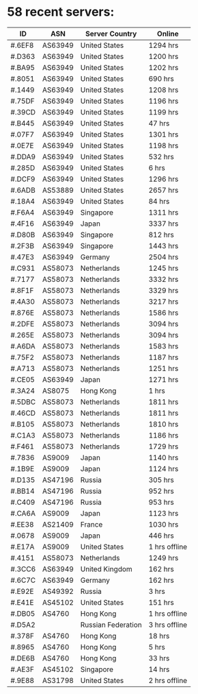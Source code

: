 # 58 recent servers:

| ID | ASN | Server Country | Online |
| ------ | ------ | ------ | ------ |
| #.6EF8 | AS63949 | United States | 1294 hrs |
| #.D363 | AS63949 | United States | 1200 hrs |
| #.BA95 | AS63949 | United States | 1202 hrs |
| #.8051 | AS63949 | United States | 690 hrs |
| #.1449 | AS63949 | United States | 1208 hrs |
| #.75DF | AS63949 | United States | 1196 hrs |
| #.39CD | AS63949 | United States | 1199 hrs |
| #.B445 | AS63949 | United States | 47 hrs |
| #.07F7 | AS63949 | United States | 1301 hrs |
| #.0E7E | AS63949 | United States | 1198 hrs |
| #.DDA9 | AS63949 | United States | 532 hrs |
| #.285D | AS63949 | United States | 6 hrs |
| #.DCF9 | AS63949 | United States | 1296 hrs |
| #.6ADB | AS53889 | United States | 2657 hrs |
| #.18A4 | AS63949 | United States | 84 hrs |
| #.F6A4 | AS63949 | Singapore | 1311 hrs |
| #.4F16 | AS63949 | Japan | 3337 hrs |
| #.D80B | AS63949 | Singapore | 812 hrs |
| #.2F3B | AS63949 | Singapore | 1443 hrs |
| #.47E3 | AS63949 | Germany | 2504 hrs |
| #.C931 | AS58073 | Netherlands | 1245 hrs |
| #.7177 | AS58073 | Netherlands | 3332 hrs |
| #.8F1F | AS58073 | Netherlands | 3329 hrs |
| #.4A30 | AS58073 | Netherlands | 3217 hrs |
| #.876E | AS58073 | Netherlands | 1586 hrs |
| #.2DFE | AS58073 | Netherlands | 3094 hrs |
| #.265E | AS58073 | Netherlands | 3094 hrs |
| #.A6DA | AS58073 | Netherlands | 1583 hrs |
| #.75F2 | AS58073 | Netherlands | 1187 hrs |
| #.A713 | AS58073 | Netherlands | 1251 hrs |
| #.CE05 | AS63949 | Japan | 1271 hrs |
| #.3A24 | AS8075 | Hong Kong | 1 hrs |
| #.5DBC | AS58073 | Netherlands | 1811 hrs |
| #.46CD | AS58073 | Netherlands | 1811 hrs |
| #.B105 | AS58073 | Netherlands | 1810 hrs |
| #.C1A3 | AS58073 | Netherlands | 1186 hrs |
| #.F461 | AS58073 | Netherlands | 1729 hrs |
| #.7836 | AS9009 | Japan | 1140 hrs |
| #.1B9E | AS9009 | Japan | 1124 hrs |
| #.D135 | AS47196 | Russia | 305 hrs |
| #.BB14 | AS47196 | Russia | 952 hrs |
| #.C409 | AS47196 | Russia | 953 hrs |
| #.CA6A | AS9009 | Japan | 1123 hrs |
| #.EE38 | AS21409 | France | 1030 hrs |
| #.0678 | AS9009 | Japan | 446 hrs |
| #.E17A | AS9009 | United States | 1 hrs offline |
| #.4151 | AS58073 | Netherlands | 1249 hrs |
| #.3CC6 | AS63949 | United Kingdom | 162 hrs |
| #.6C7C | AS63949 | Germany | 162 hrs |
| #.E92E | AS49392 | Russia | 3 hrs |
| #.E41E | AS45102 | United States | 151 hrs |
| #.DB05 | AS4760 | Hong Kong | 1 hrs offline |
| #.D5A2 |  | Russian Federation | 3 hrs offline |
| #.378F | AS4760 | Hong Kong | 18 hrs |
| #.8965 | AS4760 | Hong Kong | 5 hrs |
| #.DE6B | AS4760 | Hong Kong | 33 hrs |
| #.AE3F | AS45102 | Singapore | 14 hrs |
| #.9E88 | AS31798 | United States | 2 hrs offline |


